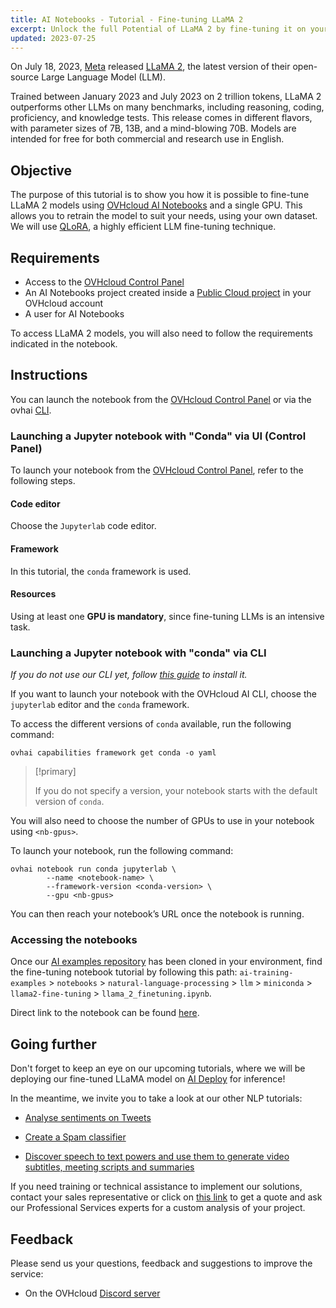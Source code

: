 ```yaml
---
title: AI Notebooks - Tutorial - Fine-tuning LLaMA 2
excerpt: Unlock the full Potential of LLaMA 2 by fine-tuning it on your own dataset using a single GPU, QLoRA and AI Notebooks
updated: 2023-07-25
---
```


On July 18, 2023, [Meta](https://about.meta.com/) released [LLaMA 2](https://ai.meta.com/llama/), the latest version of their open-source Large Language Model (LLM).

Trained between January 2023 and July 2023 on 2 trillion tokens, LLaMA 2 outperforms other LLMs on many benchmarks, including reasoning, coding, proficiency, and knowledge tests. This release comes in different flavors, with parameter sizes of 7B, 13B, and a mind-blowing 70B. Models are intended for free for both commercial and research use in English.

## Objective

The purpose of this tutorial is to show you how it is possible to fine-tune LLaMA 2 models using [OVHcloud AI Notebooks](https://www.ovhcloud.com/en-ca/public-cloud/ai-notebooks/) and a single GPU. This allows you to retrain the model to suit your needs, using your own dataset. We will use [QLoRA](https://arxiv.org/abs/2305.14314), a highly efficient LLM fine-tuning technique.

## Requirements

- Access to the [OVHcloud Control Panel](/links/manager)
- An AI Notebooks project created inside a [Public Cloud project](https://www.ovhcloud.com/en-ca/public-cloud/) in your OVHcloud account
- A user for AI Notebooks

To access LLaMA 2 models, you will also need to follow the requirements indicated in the notebook.

## Instructions

You can launch the notebook from the [OVHcloud Control Panel](/links/manager) or via the ovhai [CLI](/pages/public_cloud/ai_machine_learning/cli_11_howto_run_notebook_cli).

### Launching a Jupyter notebook with "Conda" via UI (Control Panel)

To launch your notebook from the [OVHcloud Control Panel](/links/manager), refer to the following steps.

#### Code editor

Choose the `Jupyterlab` code editor.

#### Framework

In this tutorial, the `conda` framework is used.

#### Resources

Using at least one **GPU is mandatory**, since fine-tuning LLMs is an intensive task.

### Launching a Jupyter notebook with "conda" via CLI

*If you do not use our CLI yet, follow [this guide](/pages/public_cloud/ai_machine_learning/cli_10_howto_install_cli) to install it.*

If you want to launch your notebook with the OVHcloud AI CLI, choose the `jupyterlab` editor and the `conda` framework.

To access the different versions of `conda` available, run the following command:

```console
ovhai capabilities framework get conda -o yaml
```

> [!primary]
>
> If you do not specify a version, your notebook starts with the default version of `conda`.
>

You will also need to choose the number of GPUs to use in your notebook using `<nb-gpus>`.

To launch your notebook, run the following command: 

```console
ovhai notebook run conda jupyterlab \
		--name <notebook-name> \
		--framework-version <conda-version> \
  	    --gpu <nb-gpus>
```

You can then reach your notebook’s URL once the notebook is running.

### Accessing the notebooks

Once our [AI examples repository](https://github.com/ovh/ai-training-examples/) has been cloned in your environment, find the fine-tuning notebook tutorial by following this path: `ai-training-examples` > `notebooks` > `natural-language-processing` > `llm` > `miniconda` > `llama2-fine-tuning` > `llama_2_finetuning.ipynb`.

Direct link to the notebook can be found [here](https://github.com/ovh/ai-training-examples/blob/main/notebooks/natural-language-processing/llm/miniconda/llama2-fine-tuning/llama_2_finetuning.ipynb).

## Going further

Don't forget to keep an eye on our upcoming tutorials, where we will be deploying our fine-tuned LLaMA model on [AI Deploy](https://www.ovhcloud.com/en-ca/public-cloud/ai-deploy/) for inference!

In the meantime, we invite you to take a look at our other NLP tutorials: 

- [Analyse sentiments on Tweets](/pages/public_cloud/ai_machine_learning/notebook_tuto_05_hugging_face_sentiment_analysis)

- [Create a Spam classifier](/pages/public_cloud/ai_machine_learning/notebook_tuto_09_spam_classifier)

- [Discover speech to text powers and use them to generate video subtitles, meeting scripts and summaries](/pages/public_cloud/ai_machine_learning/notebook_tuto_08_speech_to_text)

If you need training or technical assistance to implement our solutions, contact your sales representative or click on [this link](https://www.ovhcloud.com/en-ca/professional-services/) to get a quote and ask our Professional Services experts for a custom analysis of your project.

## Feedback

Please send us your questions, feedback and suggestions to improve the service:

- On the OVHcloud [Discord server](https://discord.com/invite/vXVurFfwe9)

